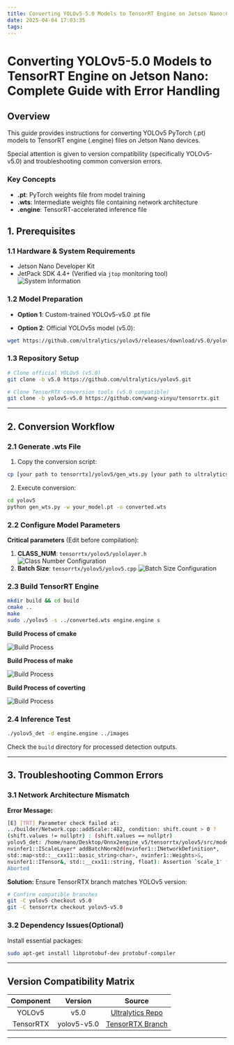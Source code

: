 ```yaml
---
title: Converting YOLOv5-5.0 Models to TensorRT Engine on Jetson Nano:Complete Guide with Error Handling
date: 2025-04-04 17:03:35
tags:
---
```

# Converting YOLOv5-5.0 Models to TensorRT Engine on Jetson Nano: Complete Guide with Error Handling

## Overview

This guide provides instructions for converting YOLOv5 PyTorch (.pt) models to TensorRT engine (.engine) files on Jetson Nano devices. 

Special attention is given to version compatibility (specifically YOLOv5-v5.0) and troubleshooting common conversion errors.

### Key Concepts

- **.pt**: PyTorch weights file from model training
- **.wts**: Intermediate weights file containing network architecture
- **.engine**: TensorRT-accelerated inference file

## 1. Prerequisites

### 1.1 Hardware & System Requirements

- Jetson Nano Developer Kit
- JetPack SDK 4.4+ (Verified via `jtop` monitoring tool)
  ![System Information](../images/Yolov5-pt2engine-on-jetson-nano/jtop.jpg)

### 1.2 Model Preparation

- **Option 1**: Custom-trained YOLOv5-v5.0 .pt file

- **Option 2**: Official YOLOv5s model (v5.0):

```bash
wget https://github.com/ultralytics/yolov5/releases/download/v5.0/yolov5s.pt
```

### 1.3 Repository Setup

```bash
# Clone official YOLOv5 (v5.0)
git clone -b v5.0 https://github.com/ultralytics/yolov5.git

# Clone TensorRTX conversion tools (v5.0 compatible)
git clone -b yolov5-v5.0 https://github.com/wang-xinyu/tensorrtx.git
```

-----

## 2. Conversion Workflow

### 2.1 Generate .wts File

1. Copy the conversion script:

```bash
cp [your path to tensorrtx]/yolov5/gen_wts.py [your path to ultralytics]/yolov5/
```

2. Execute conversion:

```bash
cd yolov5
python gen_wts.py -w your_model.pt -o converted.wts
```

### 2.2 Configure Model Parameters

**Critical parameters** (Edit before compilation):

1. **CLASS_NUM**: `tensorrtx/yolov5/yololayer.h`
   ![Class Number Configuration](../images/Yolov5-pt2engine-on-jetson-nano/classnum.png)
2. **Batch Size**: `tensorrtx/yolov5/yolov5.cpp`
   ![Batch Size Configuration](../images/Yolov5-pt2engine-on-jetson-nano/batchsize.png)

### 2.3 Build TensorRT Engine

```bash
mkdir build && cd build
cmake ..
make
sudo ./yolov5 -s ../converted.wts engine.engine s
```
**Build Process of cmake**

![Build Process](../images/Yolov5-pt2engine-on-jetson-nano/cmake.png)

**Build Process of make**

![Build Process](../images/Yolov5-pt2engine-on-jetson-nano/make.png)

**Build Process of coverting**

![Build Process](../images/Yolov5-pt2engine-on-jetson-nano/buildengine.png)

### 2.4 Inference Test

```bash
./yolov5_det -d engine.engine ../images
```

Check the `build` directory for processed detection outputs.

------

## 3. Troubleshooting Common Errors

### 3.1 Network Architecture Mismatch

**Error Message:**

```bash
[E] [TRT] Parameter check failed at: 
../builder/Network.cpp::addScale::482, condition: shift.count > 0 ? 
(shift.values != nullptr) : (shift.values == nullptr)
yolov5_det: /home/nano/Desktop/Onnx2engine_v5/tensorrtx/yolov5/src/model.cpp:95: 
nvinfer1::IScaleLayer* addBatchNorm2d(nvinfer1::INetworkDefinition*, 
std::map<std::__cxx11::basic_string<char>, nvinfer1::Weights>&, 
nvinfer1::ITensor&, std::__cxx11::string, float): Assertion `scale_1' failed.
Aborted
```

**Solution:**
Ensure TensorRTX branch matches YOLOv5 version:

```bash
# Confirm compatible branches
git -C yolov5 checkout v5.0
git -C tensorrtx checkout yolov5-v5.0
```

### 3.2 Dependency Issues(Optional)

Install essential packages: 

```bash
sudo apt-get install libprotobuf-dev protobuf-compiler
```

------

## Version Compatibility Matrix

| Component |   Version   |                            Source                            |
| :-------: | :---------: | :----------------------------------------------------------: |
|  YOLOv5   |    v5.0     |  [Ultralytics Repo](https://github.com/ultralytics/yolov5)   |
| TensorRTX | yolov5-v5.0 | [TensorRTX Branch](https://github.com/wang-xinyu/tensorrtx/tree/yolov5-v5.0) |

------



